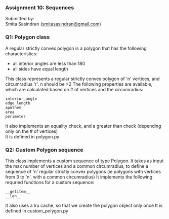### Assignment 10: Sequences

Submitted by:   
Smita Sasindran (smitasasindran@gmail.com)



### Q1: Polygon class 
A regular strictly convex polygon is a polygon that has the following characteristics:
 - all interior angles are less than 180
 - all sides have equal length
    
This class represents a regular strictly convex polygon of 'n' vertices, and circumradius 'r'. n should be >2
The following properties are available, which are calculated based on # of vertices and the circumradius:
```
interior_angle
edge_length
apothem
area
perimeter
```
It also implements an equality check, and a greater than check (depending only on the # of vertices)   
It is defined in polygon.py 


### Q2: Custom Polygon sequence
This class implements a custom sequence of type Polygon. 
It takes as input the max number of vertices and a common circumradius, to define a sequence of 'n' regular strictly convex polygons (ie polygons with vertices from 3 to 'n', with a common circumradius)
It implements the following requried functions for a custom sequence:
```
__getitem__
__len__
```
It also uses a lru cache, so that we create the polygon object only once
It is defined in custom_polygon.py



